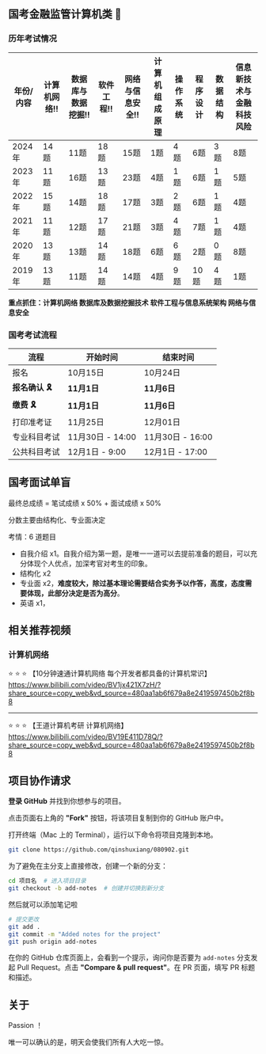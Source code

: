 ## 国考金融监管计算机类 :tada:

### 历年考试情况

| 年份/内容 | 计算机网络:bangbang: | 数据库与数据挖掘:bangbang: | 软件工程:bangbang: | 网络与信息安全:bangbang: | 计算机组成原理 | 操作系统 | 程序设计 | 数据结构 | 信息新技术与金融科技风险 |
| --------- | -------------------- | -------------------------- | ------------------ | ------------------------ | -------------- | -------- | -------- | -------- | ------------------------ |
| 2024年    | 14题                 | 11题                       | 18题               | 15题                     | 1题            | 4题      | 6题      | 3题      | 8题                      |
| 2023年    | 11题                 | 16题                       | 13题               | 23题                     | 4题            | 1题      | 6题      | 1题      | 5题                      |
| 2022年    | 15题                 | 14题                       | 18题               | 17题                     | 3题            | 2题      | 6题      | 1题      | 4题                      |
| 2021年    | 11题                 | 12题                       | 17题               | 21题                     | 3题            | 4题      | 7题      | 1题      | 4题                      |
| 2020年    | 13题                 | 13题                       | 14题               | 18题                     | 6题            | 6题      | 2题      | 0题      | 8题                      |
| 2019年    | 13题                 | 11题                       | 14题               | 14题                     | 4题            | 9题      | 10题     | 4题      | 1题                      |

**重点抓住：计算机网络  数据库及数据挖掘技术  软件工程与信息系统架构  网络与信息安全**



### 国考考试流程

| 流程                           | 开始时间         | 结束时间         |
| ------------------------------ | ---------------- | ---------------- |
| 报名                           | 10月15日         | 10月24日         |
| **报名确认 :reminder_ribbon:** | **11月1日**      | **11月6日**      |
| **缴费 :reminder_ribbon:**     | **11月1日**      | **11月6日**      |
| 打印准考证                     | 11月25日         | 12月01日         |
| 专业科目考试                   | 11月30日 - 14:00 | 11月30日 - 16:00 |
| 公共科目考试                   | 12月1日 - 9:00   | 12月1日 - 17:00  |



## 国考面试单盲

最终总成绩 = 笔试成绩 x 50% + 面试成绩 x 50%

分数主要由结构化、专业面决定

考情：6 道题目

- 自我介绍 x1。自我介绍为第一题，是唯一一道可以去提前准备的题目，可以充分体现个人优点，加深考官对考生的印象。
- 结构化 x2
- 专业面 x2，**难度较大，除过基本理论需要结合实务予以作答，高度，态度需要体现，此部分决定是否为高分**。
- 英语 x1，



## 相关推荐视频

### 计算机网络

:star: :star: :star: 【10分钟速通计算机网络 每个开发者都具备的计算机常识】 https://www.bilibili.com/video/BV1jx421X7zH/?share_source=copy_web&vd_source=480aa1ab6f679a8e2419597450b2f8b8

---

:star: :star: :star: 【王道计算机考研 计算机网络】 https://www.bilibili.com/video/BV19E411D78Q/?share_source=copy_web&vd_source=480aa1ab6f679a8e2419597450b2f8b8



## 项目协作请求

**登录 GitHub** 并找到你想参与的项目。

点击页面右上角的 **"Fork"** 按钮，将该项目复制到你的 GitHub 账户中。

打开终端（Mac 上的 Terminal），运行以下命令将项目克隆到本地。

````bash
git clone https://github.com/qinshuxiang/080902.git
````

为了避免在主分支上直接修改，创建一个新的分支：

```bash
cd 项目名  # 进入项目目录
git checkout -b add-notes  # 创建并切换到新分支
```

然后就可以添加笔记啦

```bash
# 提交更改
git add .
git commit -m "Added notes for the project"
git push origin add-notes
```

在你的 GitHub 仓库页面上，会看到一个提示，询问你是否要为 `add-notes` 分支发起 Pull Request。点击 **"Compare & pull request"**。在 PR 页面，填写 PR 标题和描述。



## 关于

Passion ！

唯一可以确认的是，明天会使我们所有人大吃一惊。
